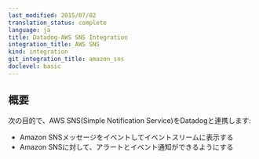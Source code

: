 ```yaml
---
last_modified: 2015/07/02
translation_status: complete
language: ja
title: Datadog-AWS SNS Integration
integration_title: AWS SNS
kind: integration
git_integration_title: amazon_sns
doclevel: basic
---
```


<!-- Connect SNS to Datadog in order to:

* See SNS messages as events in your stream
* Send alert and event notifications to SNS -->

## 概要


次の目的で、AWS SNS(Simple Notification Service)をDatadogと連携します:

* Amazon SNSメッセージをイベントしてイベントスリームに表示する
* Amazon SNSに対して、アラートとイベント通知ができるようにする
